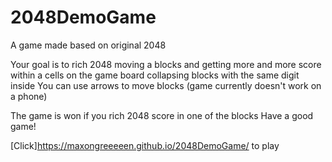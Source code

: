 # 2048DemoGame
A game made based on original 2048

Your goal is to rich 2048 moving a blocks and getting more and more score within a cells on the game board collapsing blocks with the same digit inside
You can use arrows to move blocks (game currently doesn't work on a phone)

The game is won if you rich 2048 score in one of the blocks
Have a good game!

[Click]https://maxongreeeeen.github.io/2048DemoGame/ to play

